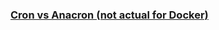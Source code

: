 ### [Cron vs Anacron (not actual for Docker)](https://www.cloudns.net/blog/cron-vs-anacron-a-comprehensive-guide/)
    